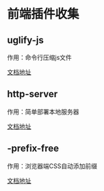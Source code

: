 # 前端插件收集

## uglify-js

作用：命令行压缩js文件

[文档地址](https://www.npmjs.com/package/uglify-js)

## http-server

作用：简单部署本地服务器

[文档地址](https://www.npmjs.com/package/http-server)

## -prefix-free

作用：浏览器端CSS自动添加前缀

[文档地址](http://leaverou.github.io/prefixfree/)